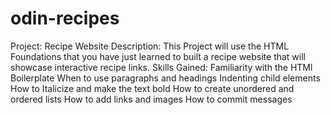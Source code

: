 # odin-recipes
Project: Recipe Website
Description: 
This Project will use the HTML Foundations that you have just learned to built a recipe website that will showcase interactive recipe links.
Skills Gained:
Familiarity with the HTMl Boilerplate
When to use paragraphs and headings
Indenting child elements 
How to Italicize and make the text bold
How to create unordered and ordered lists
How to add links and images
How to commit messages